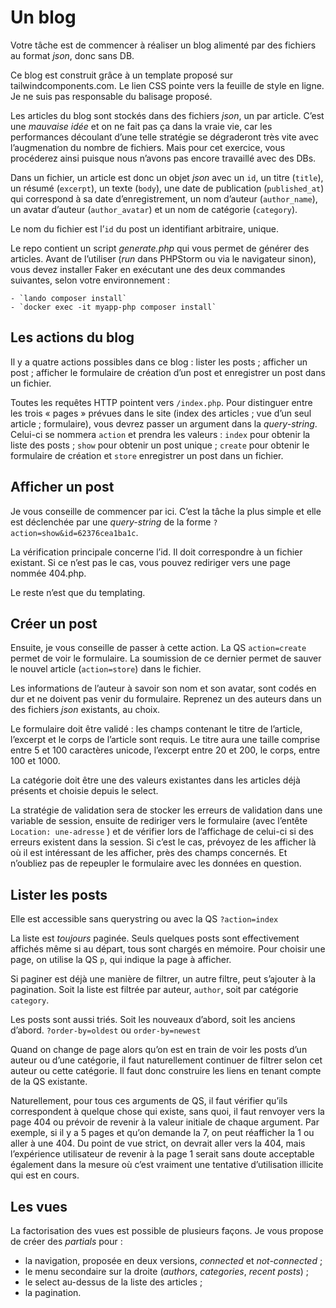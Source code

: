 # Un blog

Votre tâche est de commencer à réaliser un blog alimenté par des fichiers au format *json*, donc sans DB.

Ce blog est construit grâce à un template proposé sur tailwindcomponents.com. Le lien CSS pointe vers la feuille de style en ligne. Je ne suis pas responsable du balisage proposé.

Les articles du blog sont stockés dans des fichiers *json*, un par article. C’est une *mauvaise idée* et on ne fait pas ça dans la vraie vie, car les performances découlant d’une telle stratégie se dégraderont très vite avec l’augmenation du nombre de fichiers. Mais pour cet exercice, vous procéderez ainsi puisque nous n’avons pas encore travaillé avec des DBs.  

Dans un fichier, un article est donc un objet *json* avec un `id`, un titre (`title`), un résumé (`excerpt`), un texte (`body`), une date de publication (`published_at`) qui correspond à sa date d’enregistrement, un nom d’auteur (`author_name`), un avatar d’auteur (`author_avatar`) et un nom de catégorie (`category`).

Le nom du fichier est l’`id` du post un identifiant arbitraire, unique.

Le repo contient un script *generate.php* qui vous permet de générer des articles. Avant de l’utiliser (*run* dans PHPStorm ou via le navigateur sinon), vous devez installer Faker en exécutant une des deux commandes suivantes, selon votre environnement :

	- `lando composer install` 
	- `docker exec -it myapp-php composer install`

## Les actions du blog

Il y a quatre actions possibles dans ce blog : lister les posts ; afficher un post ; afficher le formulaire de création d’un post et enregistrer un post dans un fichier. 

Toutes les requêtes HTTP pointent vers `/index.php`. Pour distinguer entre les trois « pages » prévues dans le site (index des articles ; vue d’un seul article ; formulaire), vous devrez passer un argument dans la *query-string*. Celui-ci se nommera `action` et prendra les valeurs : `index` pour obtenir la liste des posts ; `show` pour obtenir un post unique ; `create` pour obtenir le formulaire de création et `store` enregistrer un post dans un fichier.

## Afficher un post

Je vous conseille de commencer par ici. C’est la tâche la plus simple et elle est déclenchée par une *query-string* de la forme `?action=show&id=62376cea1ba1c`. 

La vérification principale concerne l’id. Il doit correspondre à un fichier existant. Si ce n’est pas le cas, vous pouvez rediriger vers une page nommée 404.php. 

Le reste n’est que du templating.

## Créer un post

Ensuite, je vous conseille de passer à cette action. La QS `action=create` permet de voir le formulaire. La soumission de ce dernier permet de sauver le nouvel article (`action=store`) dans le fichier. 

Les informations de l’auteur à savoir son nom et son avatar, sont codés en dur et ne doivent pas venir du formulaire. Reprenez un des auteurs dans un des fichiers *json* existants, au choix.

Le formulaire doit être validé : les champs contenant le titre de l’article, l’excerpt et le corps de l’article sont requis. Le titre aura une taille comprise entre 5 et 100 caractères unicode, l’excerpt entre 20 et 200, le corps, entre 100 et 1000. 

La catégorie doit être une des valeurs existantes dans les articles déjà présents et choisie depuis le select.

La stratégie de validation sera de stocker les erreurs de validation dans une variable de session, ensuite de rediriger vers le formulaire (avec l’entête `Location: une-adresse` ) et de vérifier lors de l’affichage de celui-ci si des erreurs existent dans la session. Si c’est le cas, prévoyez de les afficher là où il est intéressant de les afficher, près des champs concernés. Et n’oubliez pas de repeupler le formulaire avec les données en question.

## Lister les posts

Elle est accessible sans querystring ou avec la QS `?action=index`

La liste est *toujours* paginée. Seuls quelques posts sont effectivement affichés même si au départ, tous sont chargés en mémoire. Pour choisir une page, on utilise la QS `p`, qui indique la page à afficher.

Si paginer est déjà une manière de filtrer, un autre filtre, peut s’ajouter à la pagination. Soit la liste est filtrée par auteur, `author`, soit par catégorie `category`.  

Les posts sont aussi triés. Soit les nouveaux d’abord, soit les anciens d’abord. `?order-by=oldest` ou `order-by=newest`

Quand on change de page alors qu’on est en train de voir les posts d’un auteur ou d’une catégorie, il faut naturellement continuer de filtrer selon cet auteur ou cette catégorie. Il faut donc construire les liens en tenant compte de la QS existante.

Naturellement, pour tous ces arguments de QS, il faut vérifier qu’ils correspondent à quelque chose qui existe, sans quoi, il faut renvoyer vers la page 404 ou prévoir de revenir à la valeur initiale de chaque argument. Par exemple, si il y a 5 pages et qu’on demande la 7, on peut réafficher la 1 ou aller à une 404. Du point de vue strict, on devrait aller vers la 404, mais l’expérience utilisateur de revenir à la page 1 serait sans doute acceptable également dans la mesure où c’est vraiment une tentative d’utilisation illicite qui est en cours.

## Les vues

La factorisation des vues est possible de plusieurs façons. Je vous propose de créer des *partials* pour :

- la navigation, proposée en deux versions, *connected* et *not-connected* ;
- le menu secondaire sur la droite (*authors*, *categories*, *recent posts*) ;
- le select au-dessus de la liste des articles ;
- la pagination.

